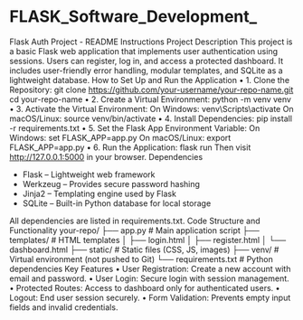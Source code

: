 # FLASK_Software_Development_
Flask Auth Project - README Instructions
Project Description
This project is a basic Flask web application that implements user authentication using sessions. Users can register, log in, and access a protected dashboard. It includes user-friendly error handling, modular templates, and SQLite as a lightweight database.
How to Set Up and Run the Application
•	1. Clone the Repository:
   git clone https://github.com/your-username/your-repo-name.git
   cd your-repo-name
•	2. Create a Virtual Environment:
   python -m venv venv
•	3. Activate the Virtual Environment:
   On Windows:
   venv\Scripts\activate
   On macOS/Linux:
   source venv/bin/activate
•	4. Install Dependencies:
   pip install -r requirements.txt
•	5. Set the Flask App Environment Variable:
   On Windows:
   set FLASK_APP=app.py
   On macOS/Linux:
   export FLASK_APP=app.py
•	6. Run the Application:
   flask run
   Then visit http://127.0.0.1:5000 in your browser.
Dependencies
- Flask – Lightweight web framework
- Werkzeug – Provides secure password hashing
- Jinja2 – Templating engine used by Flask
- SQLite – Built-in Python database for local storage

All dependencies are listed in requirements.txt.
Code Structure and Functionality
your-repo/
├── app.py                # Main application script
├── templates/            # HTML templates
│   ├── login.html
│   ├── register.html
│   └── dashboard.html
├── static/               # Static files (CSS, JS, images)
├── venv/                 # Virtual environment (not pushed to Git)
└── requirements.txt      # Python dependencies
Key Features
•	User Registration: Create a new account with email and password.
•	User Login: Secure login with session management.
•	Protected Routes: Access to dashboard only for authenticated users.
•	Logout: End user session securely.
•	Form Validation: Prevents empty input fields and invalid credentials.

